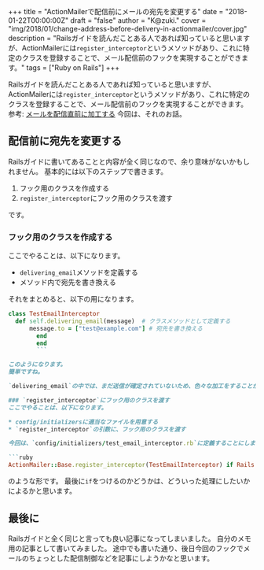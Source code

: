 +++
title = "ActionMailerで配信前にメールの宛先を変更する"
date = "2018-01-22T00:00:00Z"
draft = "false"
author = "K@zuki."
cover = "img/2018/01/change-address-before-delivery-in-actionmailer/cover.jpg"
description = "Railsガイドを読んだことある人であれば知っていると思いますが、ActionMailerには`register_interceptor`というメソッドがあり、これに特定のクラスを登録することで、メール配信前のフックを実現することができます。"
tags = ["Ruby on Rails"]
+++

Railsガイドを読んだことある人であれば知っていると思いますが、ActionMailerには`register_interceptor`というメソッドがあり、これに特定のクラスを登録することで、メール配信前のフックを実現することができます。
参考: [メールを配信直前に加工する](https://railsguides.jp/action_mailer_basics.html#%E3%83%A1%E3%83%BC%E3%83%AB%E3%82%92%E9%85%8D%E4%BF%A1%E7%9B%B4%E5%89%8D%E3%81%AB%E5%8A%A0%E5%B7%A5%E3%81%99%E3%82%8B)
今回は、それのお話。

## 配信前に宛先を変更する
Railsガイドに書いてあることと内容が全く同じなので、余り意味がないかもしれません。
基本的には以下のステップで書きます。

1. フック用のクラスを作成する
2. `register_interceptor`にフック用のクラスを渡す

です。

### フック用のクラスを作成する
ここでやることは、以下になります。

* `delivering_email`メソッドを定義する
* メソッド内で宛先を書き換える

それをまとめると、以下の用になります。

```ruby
class TestEmailInterceptor
  def self.delivering_email(message)  # クラスメソッドとして定義する
      message.to = ["test@example.com"] # 宛先を書き換える
        end
        end
        ```

このようになります。
簡単ですね。

`delivering_email`の中では、まだ送信が確定されていないため、色々な加工をすることができます。（後日そのあたりを使った記事を書こうかと）

### `register_interceptor`にフック用のクラスを渡す
ここでやることは、以下になります。

* config/initializersに適当なファイルを用意する
* `register_interceptor`の引数に、フック用のクラスを渡す

今回は、`config/initializers/test_email_interceptor.rb`に定義することにします。

```ruby
ActionMailer::Base.register_interceptor(TestEmailInterceptor) if Rails.env.test?
```

のような形です。
最後に`if`をつけるのかどうかは、どういった処理にしたいかによるかと思います。

## 最後に
Railsガイドと全く同じと言っても良い記事になってしまいました。
自分のメモ用の記事として書いてみました。
途中でも書いた通り、後日今回のフックでメールのちょっとした配信制御などを記事にしようかなと思います。
